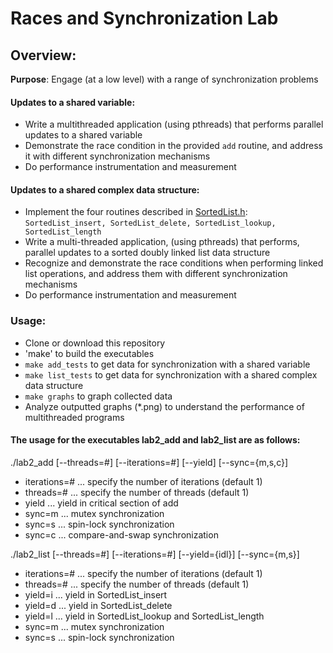 # Races and Synchronization Lab

## Overview:

**Purpose**: Engage (at a low level) with a range of synchronization problems

#### Updates to a shared variable:
     
- Write a multithreaded application (using pthreads) that
		performs parallel updates to a shared variable
- Demonstrate the race condition in the provided `add` routine, and address it with different synchronization mechanisms
- Do performance instrumentation and measurement
 
#### Updates to a shared complex data structure:
   
- Implement the four routines described in <a href="src/SortedList.h">SortedList.h</a>:
		`SortedList_insert, SortedList_delete,
		    SortedList_lookup, SortedList_length`
- Write a multi-threaded application, (using pthreads) that performs,
		parallel updates to a sorted doubly linked list data structure
- Recognize and demonstrate the race conditions when performing
		linked list operations, and address them with different
		synchronization mechanisms
- Do performance instrumentation and measurement

### Usage:

- Clone or download this repository
- 'make' to build the executables
- `make add_tests` to get data for synchronization with a shared variable
- `make list_tests` to get data for synchronization with a shared complex data structure
- `make graphs` to graph collected data
- Analyze outputted graphs (*.png) to understand the performance of multithreaded programs

#### The usage for the executables lab2_add and lab2_list are as follows:

./lab2_add [--threads=#] [--iterations=#] [--yield] [--sync={m,s,c}]

- iterations=# ... specify the number of iterations (default 1)
- threads=# ... specify the number of threads (default 1)
- yield ... yield in critical section of add
- sync=m ... mutex synchronization
- sync=s ... spin-lock synchronization
- sync=c ... compare-and-swap synchronization

./lab2_list [--threads=#] [--iterations=#] [--yield={idl}] [--sync={m,s}]

- iterations=# ... specify the number of iterations (default 1)
- threads=# ... specify the number of threads (default 1)
- yield=i ... yield in SortedList_insert
- yield=d ... yield in SortedList_delete
- yield=l ... yield in SortedList_lookup and SortedList_length
- sync=m ... mutex synchronization
- sync=s ... spin-lock synchronization
